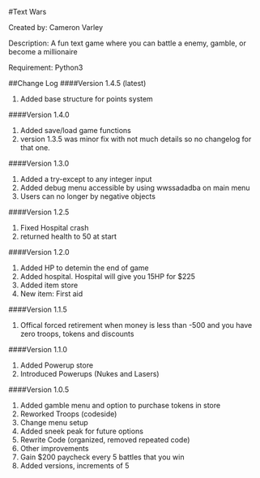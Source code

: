 #Text Wars

Created by: Cameron Varley

Description: A fun text game where you can battle a enemy, gamble, or become a millionaire

Requirement: Python3

##Change Log
####Version 1.4.5 (latest)
1. Added base structure for points system

####Version 1.4.0
1. Added save/load game functions
2. version 1.3.5 was minor fix with not much details so no changelog for that one.

####Version 1.3.0 
1. Added a try-except to any integer input
2. Added debug menu accessible by using wwssadadba on main menu
3. Users can no longer by negative objects

####Version 1.2.5
1. Fixed Hospital crash
2. returned health to 50 at start

####Version 1.2.0
1. Added HP to detemin the end of game
2. Added hospital. Hospital will give you 15HP for $225
3. Added item store
4. New item: First aid

####Version 1.1.5
1. Offical forced retirement when money is less than -500 and you have zero troops, tokens and discounts

####Version 1.1.0
1. Added Powerup store
2. Introduced Powerups (Nukes and Lasers)

####Version 1.0.5
1. Added gamble menu and option to purchase tokens in store
2. Reworked Troops (codeside)
3. Change menu setup
4. Added sneek peak for future options
5. Rewrite Code (organized, removed repeated code)
6. Other improvements
7. Gain $200 paycheck every 5 battles that you win
8. Added versions, increments of 5
